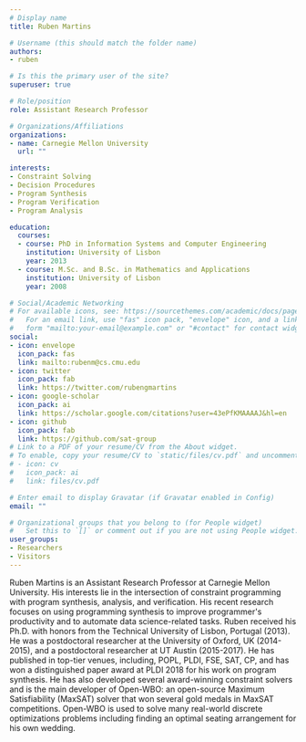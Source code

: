 ```yaml
---
# Display name
title: Ruben Martins

# Username (this should match the folder name)
authors:
- ruben

# Is this the primary user of the site?
superuser: true

# Role/position
role: Assistant Research Professor

# Organizations/Affiliations
organizations:
- name: Carnegie Mellon University
  url: ""

interests:
- Constraint Solving
- Decision Procedures
- Program Synthesis
- Program Verification
- Program Analysis

education:
  courses:
  - course: PhD in Information Systems and Computer Engineering
    institution: University of Lisbon
    year: 2013
  - course: M.Sc. and B.Sc. in Mathematics and Applications
    institution: University of Lisbon
    year: 2008

# Social/Academic Networking
# For available icons, see: https://sourcethemes.com/academic/docs/page-builder/#icons
#   For an email link, use "fas" icon pack, "envelope" icon, and a link in the
#   form "mailto:your-email@example.com" or "#contact" for contact widget.
social:
- icon: envelope
  icon_pack: fas
  link: mailto:rubenm@cs.cmu.edu
- icon: twitter
  icon_pack: fab
  link: https://twitter.com/rubengmartins
- icon: google-scholar
  icon_pack: ai
  link: https://scholar.google.com/citations?user=43ePfKMAAAAJ&hl=en
- icon: github
  icon_pack: fab
  link: https://github.com/sat-group
# Link to a PDF of your resume/CV from the About widget.
# To enable, copy your resume/CV to `static/files/cv.pdf` and uncomment the lines below.
# - icon: cv
#   icon_pack: ai
#   link: files/cv.pdf

# Enter email to display Gravatar (if Gravatar enabled in Config)
email: ""

# Organizational groups that you belong to (for People widget)
#   Set this to `[]` or comment out if you are not using People widget.
user_groups:
- Researchers
- Visitors
---
```


Ruben Martins is an Assistant Research Professor at Carnegie Mellon University. His interests lie in the intersection of constraint programming with program synthesis, analysis, and verification. His recent research focuses on using programming synthesis to improve programmer's productivity and to automate data science-related tasks. Ruben received his Ph.D. with honors from the Technical University of Lisbon, Portugal (2013). He was a postdoctoral researcher at the University of Oxford, UK (2014-2015), and a postdoctoral researcher at UT Austin (2015-2017). He has published in top-tier venues, including, POPL, PLDI, FSE, SAT, CP, and has won a distinguished paper award at PLDI 2018 for his work on program synthesis. He has also developed several award-winning constraint solvers and is the main developer of Open-WBO: an open-source Maximum Satisfiability (MaxSAT) solver that won several gold medals in MaxSAT competitions. Open-WBO is used to solve many real-world discrete optimizations problems including finding an optimal seating arrangement for his own wedding.